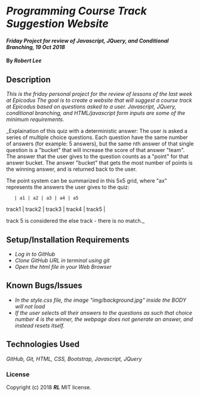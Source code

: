 # _Programming Course Track Suggestion Website_

#### _Friday Project for review of Javascript, JQuery, and Conditional Branching, 19 Oct 2018_

#### By _**Robert Lee**_

## Description

_This is the friday personal project for the review of lessons of the last week at Epicodus  The goal is to create a website that will suggest a course track at Epicodus based on questions asked to a user.  Javascript, JQuery, conditional branching, and HTML/javascript form inputs are some of the minimum requirements._

_Explaination of this quiz with a deterministic answer:
The user is asked a series of multiple choice questions.  Each question have the same number of answers (for example: 5 answers), but the same nth answer of that single question is a "bucket" that will increase the score of that answer "team".  The answer that the user gives to the question counts as a "point" for that answer bucket.  The answer "bucket" that gets the most number of points is the winning answer, and is returned back to the user.

The point system can be summarized in this 5x5 grid, where "ax" represents the answers the user gives to the quiz:

       | a1 | a2 | a3 | a4 | a5
track1 |
track2 |
track3 |
track4 |
track5 |

track 5 is considered the else track - there is no match._

## Setup/Installation Requirements

* _Log in to GitHub_
* _Clone GitHub URL in terminal using git_
* _Open the html file in your Web Browser_

## Known Bugs/Issues

* _In the style.css file, the image "img/background.jpg" inside the BODY will not load_
* _If the user selects all their answers to the questions as such that choice number 4 is the winner, the webpage does not generate an answer, and instead resets itself._

## Technologies Used
_GitHub, Git, HTML, CSS, Bootstrap, Javascript, JQuery_

### License
Copyright (c) 2018 **_RL_** MIT license.
